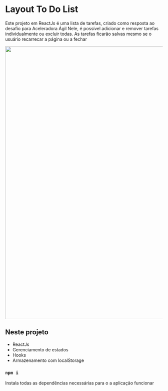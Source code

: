 # Layout To Do List
Este projeto em ReactJs é uma lista de tarefas, criado como resposta ao desafio para Aceleradora Ágil
Nele, é possível adicionar e remover tarefas individualmente ou excluir todas. As tarefas ficarão salvas mesmo se o usuário recarrecar a página ou a fechar

<p align="center">
<img width="870" src="src\assests\to_README/layouts.gif">
</p>

## Neste projeto

* ReactJs
* Gerenciamento de estados
* Hooks
* Armazenamento com localStorage 


### `npm i`

Instala todas as dependências necessárias para o a aplicação funcionar